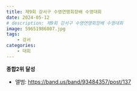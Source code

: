 ```yaml
---
title: 제9회 강서구 수영연맹회장배 수영대회
date: 2024-05-12
# description: 제9회 강서구 수영연맹회장배 수영대회
image: 59651986807.jpg
tags:
    - 강서
categories:
    - 대회
---
```


**종합2위 달성**

- 앨범: https://band.us/band/93484357/post/137